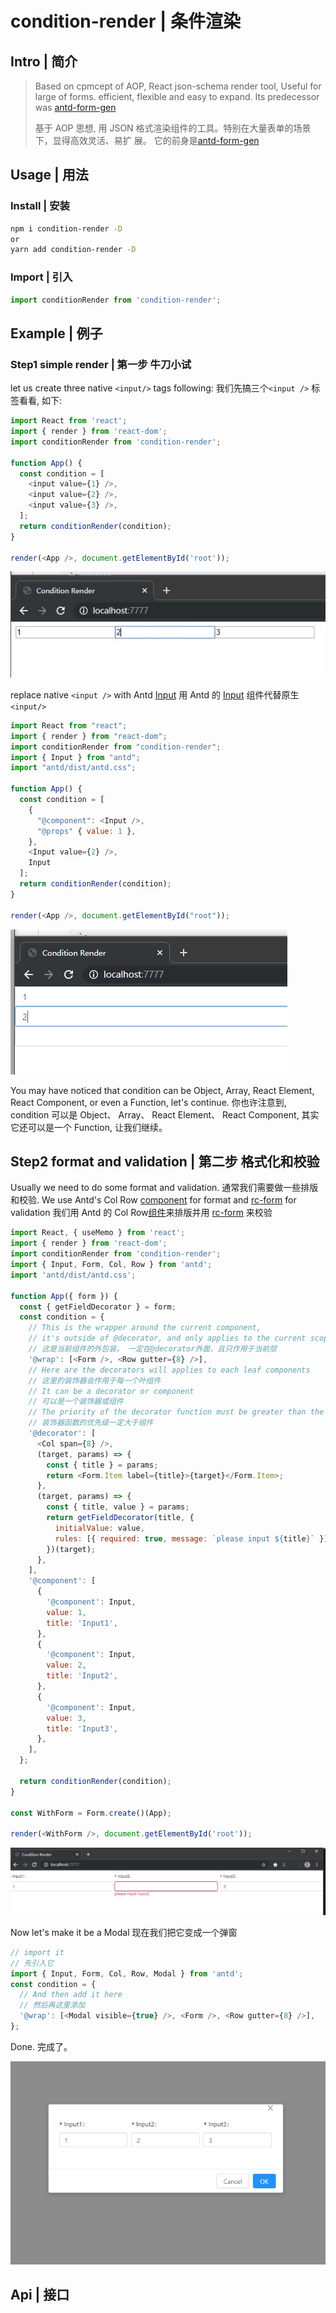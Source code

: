 # condition-render | 条件渲染

## Intro | 简介

> Based on cpmcept of AOP, React json-schema render tool, Useful for large of
> forms. efficient, flexible and easy to expand.
> Its predecessor was [antd-form-gen](https://www.npmjs.com/package/antd-form-gen)
>
> 基于 AOP 思想, 用 JSON 格式渲染组件的工具。特别在大量表单的场景下，显得高效灵活、易扩
> 展。
> 它的前身是[antd-form-gen](https://www.npmjs.com/package/antd-form-gen)

## Usage | 用法

### Install | 安装

```bash
npm i condition-render -D
or
yarn add condition-render -D
```

### Import | 引入

```javascript
import conditionRender from 'condition-render';
```

## Example | 例子

### Step1 simple render | 第一步 牛刀小试

let us create three native `<input/>` tags following:
我们先搞三个`<input />` 标签看看, 如下:

```js
import React from 'react';
import { render } from 'react-dom';
import conditionRender from 'condition-render';

function App() {
  const condition = [
    <input value={1} />,
    <input value={2} />,
    <input value={3} />,
  ];
  return conditionRender(condition);
}

render(<App />, document.getElementById('root'));
```

![step1_1](./examples/doc/assets/step1_1.jpg)

replace native `<input />` with Antd [Input][input]
用 Antd 的 [Input][input-cn] 组件代替原生`<input/>`

```js
import React from "react";
import { render } from "react-dom";
import conditionRender from "condition-render";
import { Input } from "antd";
import "antd/dist/antd.css";

function App() {
  const condition = [
    {
      "@component": <Input />,
      "@props" { value: 1 },
    },
    <Input value={2} />,
    Input
  ];
  return conditionRender(condition);
}

render(<App />, document.getElementById("root"));
```

![step1_2](./examples/doc/assets/step1_2.jpg)

You may have noticed that condition can be Object, Array, React Element,
React Component, or even a Function, let's continue.
你也许注意到, condition 可以是 Object、 Array、 React Element、 React Component,
其实它还可以是一个 Function, 让我们继续。

## Step2 format and validation | 第二步 格式化和校验

Usually we need to do some format and validation.
通常我们需要做一些排版和校验.
We use Antd's Col Row [component][grid] for format and [rc-form][rc-form] for validation
我们用 Antd 的 Col Row[组件][grid-cn]来排版并用 [rc-form][rc-form] 来校验

```js
import React, { useMemo } from 'react';
import { render } from 'react-dom';
import conditionRender from 'condition-render';
import { Input, Form, Col, Row } from 'antd';
import 'antd/dist/antd.css';

function App({ form }) {
  const { getFieldDecorator } = form;
  const condition = {
    // This is the wrapper around the current component,
    // it's outside of @decorator, and only applies to the current scope
    // 这是当前组件的外包装， 一定在@decorator外面，且只作用于当前层
    '@wrap': [<Form />, <Row gutter={8} />],
    // Here are the decorators will applies to each leaf components
    // 这里的装饰器会作用于每一个叶组件
    // It can be a decorator or component
    // 可以是一个装饰器或组件
    // The priority of the decorator function must be greater than the component
    // 装饰器函数的优先级一定大于组件
    '@decorator': [
      <Col span={8} />,
      (target, params) => {
        const { title } = params;
        return <Form.Item label={title}>{target}</Form.Item>;
      },
      (target, params) => {
        const { title, value } = params;
        return getFieldDecorator(title, {
          initialValue: value,
          rules: [{ required: true, message: `please input ${title}` }],
        })(target);
      },
    ],
    '@component': [
      {
        '@component': Input,
        value: 1,
        title: 'Input1',
      },
      {
        '@component': Input,
        value: 2,
        title: 'Input2',
      },
      {
        '@component': Input,
        value: 3,
        title: 'Input3',
      },
    ],
  };

  return conditionRender(condition);
}

const WithForm = Form.create()(App);

render(<WithForm />, document.getElementById('root'));
```

![step2_1](./examples/doc/assets/step2_1.jpg)

Now let's make it be a Modal
现在我们把它变成一个弹窗

```js
// import it
// 先引入它
import { Input, Form, Col, Row, Modal } from 'antd';
const condition = {
  // And then add it here
  // 然后再这里添加
  '@wrap': [<Modal visible={true} />, <Form />, <Row gutter={8} />],
};
```

Done.
完成了。

![step2_2](./examples/doc/assets/step2_2.jpg)

## Api | 接口

[rc-form]: https://www.npmjs.com/package/rc-form
[grid-cn]: https://ant.design/components/grid-cn/
[grid]: https://ant.design/components/grid/
[input-cn]: https://ant.design/components/input-cn/
[input]: https://ant.design/components/input/
[antd]: https://ant.design/
[antd-cn]: https://ant.design/index-cn
